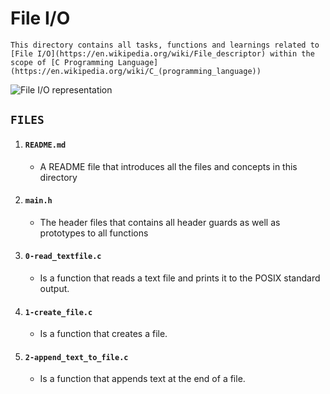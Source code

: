 # File I/O
    This directory contains all tasks, functions and learnings related to [File I/O](https://en.wikipedia.org/wiki/File_descriptor) within the scope of [C Programming Language](https://en.wikipedia.org/wiki/C_(programming_language))

![File I/O representation](https://www.guru99.com/images/1/020819_0524_CFilesIOCr1.png)


## `FILES`

1. #### `README.md`
     - A README file that introduces all the files and concepts in this directory

2. #### `main.h`
    - The header files that contains all header guards as well as prototypes to all functions

3. #### `0-read_textfile.c`
    - Is a function that reads a text file and prints it to the POSIX standard output.

4. #### `1-create_file.c`
    - Is a function that creates a file.

5. #### `2-append_text_to_file.c`
    - Is a function that appends text at the end of a file.
